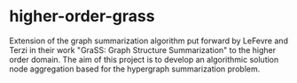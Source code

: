 # higher-order-grass
Extension of the graph summarization algorithm put forward by LeFevre and Terzi in their work "GraSS: Graph Structure Summarization" to the higher order domain. The aim of this project is to develop an algorithmic solution node aggregation based for the hypergraph summarization problem.
